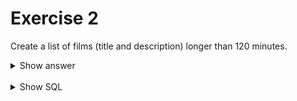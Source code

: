 # Exercise 2

Create a list of films (title and description) longer than 120 minutes.

<details>
<summary>Show answer</summary>

![img_3.png](img_2.png)

</details>

<br/>

<details>
<summary>Show SQL</summary>

```sql
SELECT title, description
FROM film
WHERE lenght > 120;
```

</details>
